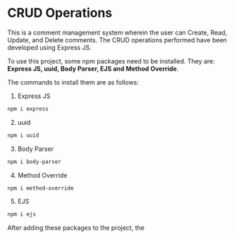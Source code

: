 # CRUD Operations
This is a comment management system wherein the user can Create, Read, Update, and Delete comments. The CRUD operations performed have been developed using Express JS.

To use this project, some npm packages need to be installed. They are: **Express JS, uuid, Body Parser, EJS and Method Override**.

The commands to install them are as follows: 
1. Express JS
```sh
npm i express
```

2. uuid
```sh
npm i uuid
```

3. Body Parser
```sh
npm i body-parser
```

4. Method Override
```sh
npm i method-override
```

5. EJS
```sh
npm i ejs
```

After adding these packages to the project, the 
